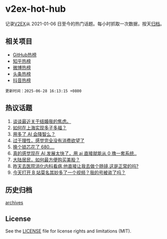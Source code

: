 # v2ex-hot-hub

 记录[V2EX](https://www.v2ex.com/)从 2021-01-06 日至今的热门话题。每小时抓取一次数据，按天[归档](archives)。
 
 ## 相关项目

- [GitHub热榜](https://github.com/lonnyzhang423/github-hot-hub)
- [知乎热榜](https://github.com/lonnyzhang423/zhihu-hot-hub)
- [微博热榜](https://github.com/lonnyzhang423/weibo-hot-hub)
- [头条热榜](https://github.com/lonnyzhang423/toutiao-hot-hub)
- [抖音热榜](https://github.com/lonnyzhang423/douyin-hot-hub)


 `更新时间：2025-06-28 16:13:15 +0800`

## 热议话题

1. [谈谈最近关于结婚我的焦虑。](https://www.v2ex.com/t/1141516)
1. [如何在上海实现多子多福？](https://www.v2ex.com/t/1141563)
1. [用多了 AI 会降智么？](https://www.v2ex.com/t/1141511)
1. [过于理性，感觉完全没有消费欲望了](https://www.v2ex.com/t/1141638)
1. [换个锁芯花了 680....](https://www.v2ex.com/t/1141559)
1. [真的感觉现在 AI 发展太快了，用 ai 直接就能从 0 撸一套系统..](https://www.v2ex.com/t/1141503)
1. [大陆居民，如何最方便购买美股？](https://www.v2ex.com/t/1141518)
1. [昨天去医院消化内科看病,他直接让我去做个肠镜,这是正常的吗?](https://www.v2ex.com/t/1141639)
1. [今天打开 B 站莫名其妙多了一个视频？我的号被盗了吗？](https://www.v2ex.com/t/1141510)

## 历史归档

[archives](archives)

## License

See the [LICENSE](LICENSE) file for license rights and limitations (MIT).
